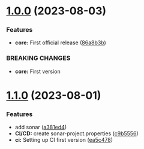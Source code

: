 # [1.0.0](https://github.com/UpStreamPay/payment-plugin-magento/compare/v1.1.0...v1.0.0) (2023-08-03)


### Features

* **core:** First official release ([86a8b3b](https://github.com/UpStreamPay/payment-plugin-magento/commit/86a8b3bdd0f8ca6491262c6bce378eaa5f1ef788))


### BREAKING CHANGES

* **core:** First version



# [1.1.0](https://github.com/UpStreamPay/payment-plugin-magento/compare/c9b5556fee41fb5adc02bdcc4c6b9d949167cc8d...v1.1.0) (2023-08-01)


### Features

* add sonar ([a381ed4](https://github.com/UpStreamPay/payment-plugin-magento/commit/a381ed444e2956cd822264e54259442191063667))
* **CI/CD:** create sonar-project.properties ([c9b5556](https://github.com/UpStreamPay/payment-plugin-magento/commit/c9b5556fee41fb5adc02bdcc4c6b9d949167cc8d))
* **ci:** Setting up CI first version ([ea5c478](https://github.com/UpStreamPay/payment-plugin-magento/commit/ea5c478519233f49ec794976df1c34739f21df8d))



